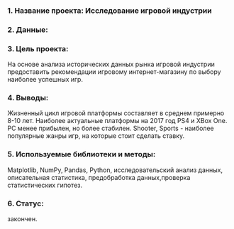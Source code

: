 ### 1. Название проекта: Исследование игровой индустрии
### 2. Данные: 
### 3. Цель проекта: 
На основе анализа исторических данных рынка игровой индустрии предоставить рекомендации игровому интернет-магазину по выбору наиболее успешных игр.
### 4. Выводы:
Жизненный цикл игровой платформы составляет в среднем примерно 8-10 лет. Наиболее актуальные платформы на 2017 год PS4 и XBox One. PC менее прибылен, но более стабилен.
Shooter, Sports - наиболее популярные жанры игр, на которые стоит сделать ставку.
### 5. Используемые библиотеки и методы:
Matplotlib, NumPy, Pandas, Python, исследовательский анализ данных, описательная статистика, предобработка данных,проверка статистических гипотез.
### 6. Статус: 
закончен.
